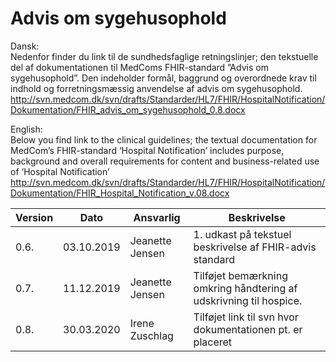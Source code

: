 Advis om sygehusophold
=============

Dansk:  
Nedenfor finder du link til de sundhedsfaglige retningslinjer; den tekstuelle del af dokumentationen til MedComs FHIR-standard ”Advis om sygehusophold”. Den indeholder formål, baggrund og overordnede krav til indhold og forretningsmæssig anvendelse af advis om sygehusophold.
http://svn.medcom.dk/svn/drafts/Standarder/HL7/FHIR/HospitalNotification/Dokumentation/FHIR_advis_om_sygehusophold_0.8.docx

English:  
Below you find link to the clinical guidelines; the textual documentation for MedCom’s FHIR-standard ‘Hospital Notification’ includes purpose, background and overall requirements for content and business-related use of ‘Hospital Notification’
http://svn.medcom.dk/svn/drafts/Standarder/HL7/FHIR/HospitalNotification/Dokumentation/FHIR_Hospital_Notification_v.08.docx


| Version | Dato       | Ansvarlig       | Beskrivelse                                                        |
|---------|------------|-----------------|--------------------------------------------------------------------|
| 0.6.    | 03.10.2019 | Jeanette Jensen | 1. udkast på tekstuel beskrivelse af FHIR-advis standard           |
| 0.7.    | 11.12.2019 | Jeanette Jensen | Tilføjet bemærkning omkring håndtering af udskrivning til hospice. |
| 0.8.    | 30.03.2020 | Irene Zuschlag | Tilføjet link til svn hvor dokumentationen pt. er placeret |
